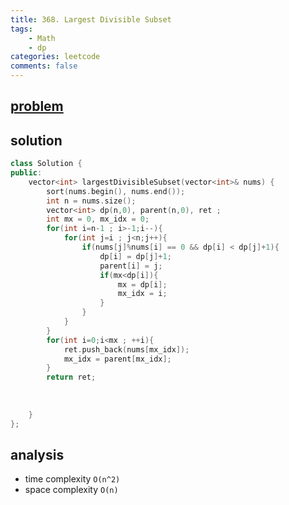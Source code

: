```yaml
---
title: 368. Largest Divisible Subset
tags:
    - Math
    - dp
categories: leetcode
comments: false
---
```



## [problem](https://leetcode.com/problems/largest-divisible-subset/)
## solution
```c++
class Solution {
public:
    vector<int> largestDivisibleSubset(vector<int>& nums) {
        sort(nums.begin(), nums.end());
        int n = nums.size();
        vector<int> dp(n,0), parent(n,0), ret ;
        int mx = 0, mx_idx = 0;
        for(int i=n-1 ; i>-1;i--){
            for(int j=i ; j<n;j++){
                if(nums[j]%nums[i] == 0 && dp[i] < dp[j]+1){
                    dp[i] = dp[j]+1;
                    parent[i] = j;
                    if(mx<dp[i]){
                        mx = dp[i];
                        mx_idx = i;
                    }
                }
            }
        }
        for(int i=0;i<mx ; ++i){
            ret.push_back(nums[mx_idx]);
            mx_idx = parent[mx_idx];
        }
        return ret;
                                    
        
        
    }
};
```
## analysis
- time complexity `O(n^2)`
- space complexity `O(n)`